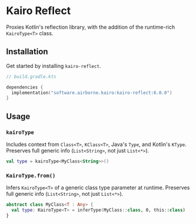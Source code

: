 # Kairo Reflect

Proxies Kotlin's reflection library,
with the addition of the runtime-rich `KairoType<T>` class.

## Installation

Get started by installing `kairo-reflect`.

```kotlin
// build.gradle.kts

dependencies {
  implementation("software.airborne.kairo:kairo-reflect:6.0.0")
}
```

## Usage

### `kairoType`

Includes context from `Class<T>`, `KClass<T>`, Java's `Type`, and Kotlin's `KType`.
Preserves full generic info (`List<String>`, not just `List<*>`).

```kotlin
val type = kairoType<MyClass<String>>()
```

### `KairoType.from()`

Infers `KairoType<T>` of a generic class type parameter at runtime.
Preserves full generic info (`List<String>`, not just `List<*>`).

```kotlin
abstract class MyClass<T : Any> {
  val type: KairoType<T> = inferType(MyClass::class, 0, this::class)
}
```
